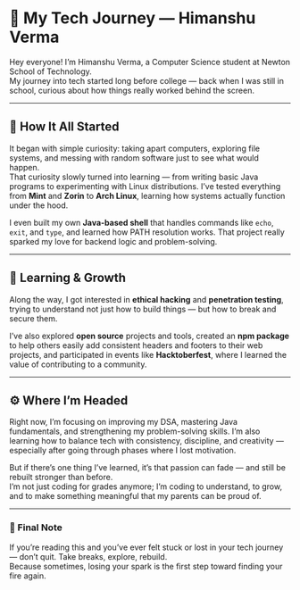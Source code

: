 # 🌱 My Tech Journey — Himanshu Verma

Hey everyone! I’m Himanshu Verma, a Computer Science student at Newton School of Technology.  
My journey into tech started long before college — back when I was still in school, curious about how things really worked behind the screen.

---

## 🧩 How It All Started
It began with simple curiosity: taking apart computers, exploring file systems, and messing with random software just to see what would happen.  
That curiosity slowly turned into learning — from writing basic Java programs to experimenting with Linux distributions. I’ve tested everything from **Mint** and **Zorin** to **Arch Linux**, learning how systems actually function under the hood.

I even built my own **Java-based shell** that handles commands like `echo`, `exit`, and `type`, and learned how PATH resolution works. That project really sparked my love for backend logic and problem-solving.

---

## 🧠 Learning & Growth
Along the way, I got interested in **ethical hacking** and **penetration testing**, trying to understand not just how to build things — but how to break and secure them.  

I’ve also explored **open source** projects and tools, created an **npm package** to help others easily add consistent headers and footers to their web projects, and participated in events like **Hacktoberfest**, where I learned the value of contributing to a community.

---

## ⚙️ Where I’m Headed
Right now, I’m focusing on improving my DSA, mastering Java fundamentals, and strengthening my problem-solving skills. I’m also learning how to balance tech with consistency, discipline, and creativity — especially after going through phases where I lost motivation.

But if there’s one thing I’ve learned, it’s that passion can fade — and still be rebuilt stronger than before.  
I’m not just coding for grades anymore; I’m coding to understand, to grow, and to make something meaningful that my parents can be proud of.

---

### 💬 Final Note
If you’re reading this and you’ve ever felt stuck or lost in your tech journey — don’t quit. Take breaks, explore, rebuild.  
Because sometimes, losing your spark is the first step toward finding your fire again.

